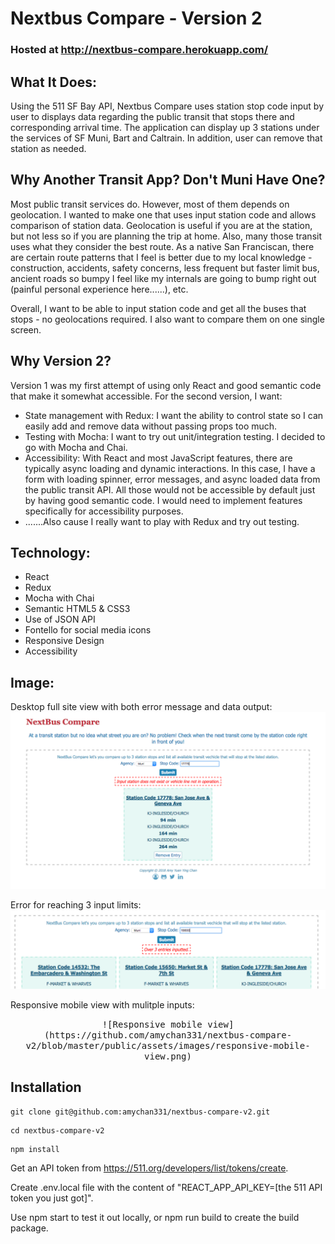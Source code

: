 # Nextbus Compare - Version 2
### Hosted at http://nextbus-compare.herokuapp.com/

## What It Does:
Using the 511 SF Bay API, Nextbus Compare uses station stop code input by user to displays data regarding the public transit that stops there and corresponding arrival time. The application can display up 3 stations under the services of SF Muni, Bart and Caltrain. In addition, user can remove that station as needed.

## Why Another Transit App? Don't Muni Have One?
Most public transit services do. However, most of them depends on geolocation. I wanted to make one that uses input station code and allows comparison of station data. Geolocation is useful if you are at the station, but not less so if you are planning the trip at home. Also, many those transit uses what they consider the best route. As a native San Franciscan, there are certain route patterns that I feel is better due to my local knowledge - construction, accidents, safety concerns, less frequent but faster limit bus, ancient roads so bumpy I feel like my internals are going to bump right out (painful personal experience here......), etc.

Overall, I want to be able to input station code and get all the buses that stops - no geolocations required. I also want to compare them on one single screen.

## Why Version 2?
Version 1 was my first attempt of using only React and good semantic code that make it somewhat accessible. For the second version, I want:
* State management with Redux: I want the ability to control state so I can easily add and remove data without passing props too much.
* Testing with Mocha: I want to try out unit/integration testing. I decided to go with Mocha and Chai.
* Accessibility: With React and most JavaScript features, there are typically async loading and dynamic interactions. In this case, I have a form with loading spinner, error messages, and async loaded data from the public transit API. All those would not be accessible by default just by having good semantic code. I would need to implement features specifically for accessibility purposes.
* .......Also cause I really want to play with Redux and try out testing.

## Technology:
* React
* Redux
* Mocha with Chai
* Semantic HTML5 & CSS3
* Use of JSON API
* Fontello for social media icons
* Responsive Design
* Accessibility

## Image:
Desktop full site view with both error message and data output:<br />
<kbd>![Desktop view](https://github.com/amychan331/nextbus-compare-v2/blob/master/public/assets/images/full-site-error-and-data-output.png)</kbd>

Error for reaching 3 input limits:<br />
<kbd>![Error message](https://github.com/amychan331/nextbus-compare-v2/blob/master/public/assets/images/error-reach-limit.png)</kbd>

Responsive mobile view with mulitple inputs:<br />
<p align="center"><kbd>![Responsive mobile view](https://github.com/amychan331/nextbus-compare-v2/blob/master/public/assets/images/responsive-mobile-view.png)</kbd></p>

## Installation
```
git clone git@github.com:amychan331/nextbus-compare-v2.git
```
```
cd nextbus-compare-v2
```
```
npm install
```
Get an API token from https://511.org/developers/list/tokens/create.

Create .env.local file with the content of "REACT_APP_API_KEY=[the 511 API token you just got]".

Use npm start to test it out locally, or npm run build to create the build package.
